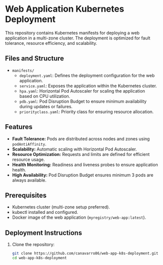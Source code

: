 # Web Application Kubernetes Deployment

This repository contains Kubernetes manifests for deploying a web application in a multi-zone cluster. The deployment is optimized for fault tolerance, resource efficiency, and scalability.

## Files and Structure

- `manifests/`
  - `deployment.yaml`: Defines the deployment configuration for the web application.
  - `service.yaml`: Exposes the application within the Kubernetes cluster.
  - `hpa.yaml`: Horizontal Pod Autoscaler for scaling the application based on CPU utilization.
  - `pdb.yaml`: Pod Disruption Budget to ensure minimum availability during updates or failures.
  - `priorityclass.yaml`: Priority class for ensuring resource allocation.

## Features

- **Fault Tolerance:** Pods are distributed across nodes and zones using `podAntiAffinity`.
- **Scalability:** Automatic scaling with Horizontal Pod Autoscaler.
- **Resource Optimization:** Requests and limits are defined for efficient resource usage.
- **Health Monitoring:** Readiness and liveness probes to ensure application health.
- **High Availability:** Pod Disruption Budget ensures minimum 3 pods are always available.

## Prerequisites

- Kubernetes cluster (multi-zone setup preferred).
- kubectl installed and configured.
- Docker image of the web application (`myregistry/web-app:latest`).

## Deployment Instructions

1. Clone the repository:
   ```bash
   git clone https://github.com/canavarro86/web-app-k8s-deployment.git
   cd web-app-k8s-deployment
